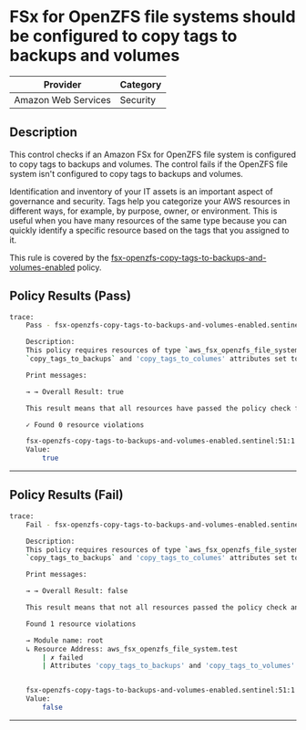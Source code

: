 # FSx for OpenZFS file systems should be configured to copy tags to backups and volumes

| Provider            | Category  |
| ------------------- | --------  |
| Amazon Web Services |  Security |

## Description

This control checks if an Amazon FSx for OpenZFS file system is configured to copy tags to backups and volumes. The control fails if the OpenZFS file system isn't configured to copy tags to backups and volumes.

Identification and inventory of your IT assets is an important aspect of governance and security. Tags help you categorize your AWS resources in different ways, for example, by purpose, owner, or environment. This is useful when you have many resources of the same type because you can quickly identify a specific resource based on the tags that you assigned to it.

This rule is covered by the [fsx-openzfs-copy-tags-to-backups-and-volumes-enabled](../../policies/fsx/fsx-openzfs-copy-tags-to-backups-and-volumes-enabled.sentinel) policy.

## Policy Results (Pass)

```bash
trace:
    Pass - fsx-openzfs-copy-tags-to-backups-and-volumes-enabled.sentinel

    Description:
    This policy requires resources of type `aws_fsx_openzfs_file_system` have the
    `copy_tags_to_backups` and 'copy_tags_to_columes' attributes set to true.

    Print messages:

    → → Overall Result: true

    This result means that all resources have passed the policy check for the policy fsx-openzfs-copy-tags-to-backups-and-volumes-enabled.

    ✓ Found 0 resource violations

    fsx-openzfs-copy-tags-to-backups-and-volumes-enabled.sentinel:51:1 - Rule "main"
    Value:
        true
```

---

## Policy Results (Fail)

```bash
trace:
    Fail - fsx-openzfs-copy-tags-to-backups-and-volumes-enabled.sentinel

    Description:
    This policy requires resources of type `aws_fsx_openzfs_file_system` have the
    `copy_tags_to_backups` and 'copy_tags_to_columes' attributes set to true.

    Print messages:

    → → Overall Result: false

    This result means that not all resources passed the policy check and the protected behavior is not allowed for the policy fsx-openzfs-copy-tags-to-backups-and-volumes-enabled.

    Found 1 resource violations

    → Module name: root
    ↳ Resource Address: aws_fsx_openzfs_file_system.test
        | ✗ failed
        | Attributes 'copy_tags_to_backups' and 'copy_tags_to_volumes' must be true for 'aws_fsx_openzfs_file_system' resources. Refer to https://docs.aws.amazon.com/securityhub/latest/userguide/fsx-controls.html#fsx-1 for more details.


    fsx-openzfs-copy-tags-to-backups-and-volumes-enabled.sentinel:51:1 - Rule "main"
    Value:
        false
```

---
